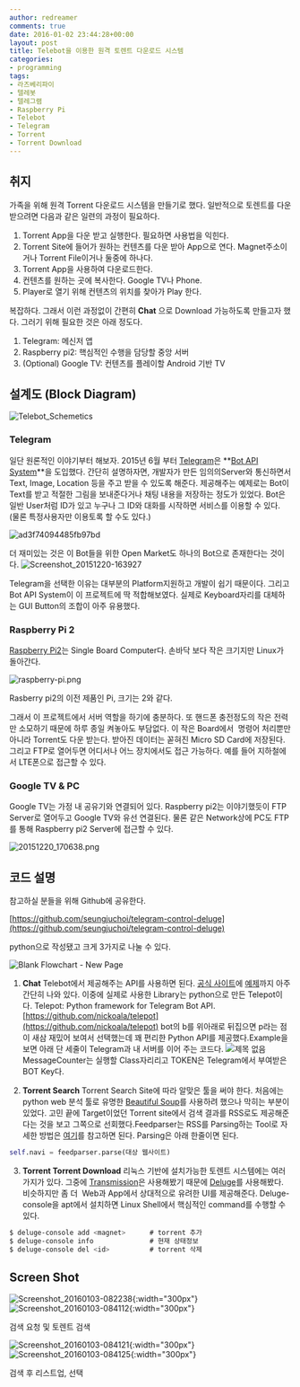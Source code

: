 ```yaml
---
author: redreamer
comments: true
date: 2016-01-02 23:44:28+00:00
layout: post
title: Telebot을 이용한 원격 토렌트 다운로드 시스템
categories:
- programming
tags:
- 라즈베리파이
- 텔레봇
- 텔레그램
- Raspberry Pi
- Telebot
- Telegram
- Torrent
- Torrent Download
---
```


## 취지
가족을 위해 원격 Torrent 다운로드 시스템을 만들기로 했다. 일반적으로 토렌트를 다운 받으려면 다음과 같은 일련의 과정이 필요하다.

1. Torrent App을 다운 받고 실행한다. 필요하면 사용법을 익힌다.
2. Torrent Site에 들어가 원하는 컨텐츠를 다운 받아 App으로 연다. Magnet주소이거나 Torrent File이거나 둘중에 하나다.
3. Torrent App을 사용하여 다운로드한다.
4. 컨텐츠를 원하는 곳에 복사한다. Google TV나 Phone.
5. Player로 열기 위해 컨텐츠의 위치를 찾아가 Play 한다.

복잡하다. 그래서 이런 과정없이 간편히 **Chat** 으로 Download 가능하도록 만들고자 했다.
그러기 위해 필요한 것은 아래 정도다.

  1. Telegram: 메신저 앱
  2. Raspberry pi2: 핵심적인 수행을 담당할 중앙 서버
  3. (Optional) Google TV: 컨텐츠를 플레이할 Android 기반 TV

## 설계도 (Block Diagram)
![Telebot_Schemetics](https://redreamer.files.wordpress.com/2015/12/telebot_schemetics.png)

### Telegram
일단 원론적인 이야기부터 해보자. 2015년 6월 부터 [Telegram](https://telegram.org/)은 **[Bot API System](https://core.telegram.org/bots/api)**을 도입했다. 간단히 설명하자면, 개발자가 만든 임의의Server와 통신하면서 Text, Image, Location 등을 주고 받을 수 있도록 해준다. 제공해주는 예제로는 Bot이 Text를 받고 적절한 그림을 보내준다거나 채팅 내용을 저장하는 정도가 있었다. Bot은 일반 User처럼 ID가 있고 누구나 그 ID와 대화를 시작하면 서비스를 이용할 수 있다. (물론 특정사용자만 이용토록 할 수도 있다.)

![ad3f74094485fb97bd](https://redreamer.files.wordpress.com/2015/12/ad3f74094485fb97bd.jpg)

더 재미있는 것은 이 Bot들을 위한 Open Market도 하나의 Bot으로 존재한다는 것이다.
![Screenshot_20151220-163927](https://redreamer.files.wordpress.com/2015/12/screenshot_20151220-163927.png?w=576)

Telegram을 선택한 이유는 대부분의 Platform지원하고 개발이 쉽기 때문이다. 그리고 Bot API System이 이 프로젝트에 딱 적합해보였다. 실제로 Keyboard자리를 대체하는 GUI Button의 조합이 아주 유용했다.

### Raspberry Pi 2
[Raspberry Pi2](https://www.raspberrypi.org/products/raspberry-pi-2-model-b/)는 Single Board Computer다. 손바닥 보다 작은 크기지만 Linux가 돌아간다.

![raspberry-pi.png](https://redreamer.files.wordpress.com/2015/12/raspberry-pi.png)

Rasberry pi2의 이전 제품인 Pi, 크기는 2와 같다.

그래서 이 프로젝트에서 서버 역할을 하기에 충분하다. 또 핸드폰 충전정도의 작은 전력만 소모하기 때문에 하루 종일 켜놓아도 부담없다.
이 작은 Board에서  명령어 처리뿐만 아니라 Torrent도 다운 받는다. 받아진 데이터는 꼳혀진 Micro SD Card에 저장된다. 그리고 FTP로 열어두면 어디서나 어느 장치에서도 접근 가능하다. 예를 들어 지하철에서 LTE폰으로 접근할 수 있다.

### Google TV & PC
Google TV는 가정 내 공유기와 연결되어 있다. Raspberry pi2는 이야기했듯이 FTP Server로 열어두고 Google TV와 유선 연결된다. 물론 같은 Network상에 PC도 FTP를 통해 Raspberry pi2 Server에 접근할 수 있다.

![20151220_170638.png](https://redreamer.files.wordpress.com/2015/12/20151220_170638.png)

## 코드 설명
참고하실 분들을 위해 Github에 공유한다.

[https://github.com/seungjuchoi/telegram-control-deluge](https://github.com/seungjuchoi/telegram-control-deluge)

python으로 작성됐고 크게 3가지로 나눌 수 있다.

![Blank Flowchart - New Page](https://redreamer.files.wordpress.com/2016/01/blank-flowchart-new-page2.png)

1. **Chat**
Telebot에서 제공해주는 API를 사용하면 된다. [공식 사이트](https://core.telegram.org/bots)에 [예제](https://core.telegram.org/bots/samples)까지 아주 간단히 나와 있다. 이중에 실제로 사용한 Library는 python으로 만든 Telepot이다.
Telepot: Python framework for Telegram Bot API.
[https://github.com/nickoala/telepot](https://github.com/nickoala/telepot)
bot의 b를 위아래로 뒤집으면 p라는 점이 새삼 재밌어 보여서 선택했는데 꽤 편리한 Python API를 제공했다.Example을 보면 아래 단 세줄이 Telegram과 내 서버를 이어 주는 코드다.
![제목 없음](https://redreamer.files.wordpress.com/2016/01/eca09cebaaa9-ec9786ec9d8c.png) <br/>
MessageCounter는 실행할 Class자리리고 TOKEN은 Telegram에서 부여받은 BOT Key다.

2. **Torrent Search**
Torrent Search Site에 따라 알맞은 툴을 써야 한다. 처음에는 python web 분석 툴로 유명한 [Beautiful Soup](http://www.crummy.com/software/BeautifulSoup/)를 사용하려 했으나 막히는 부분이 있었다. 고민 끝에 Target이었던 Torrent site에서 검색 결과를 RSS로도 제공해준다는 것을 보고 그쪽으로 선회했다.Feedparser는 RSS를 Parsing하는 Tool로 자세한 방법은 [여기](http://pythonhosted.org/feedparser/)를 참고하면 된다.
Parsing은 아래 한줄이면 된다. <br/>
```python
self.navi = feedparser.parse(대상 웹사이트)
```

3. **Torrent Torrent Download**
리눅스 기반에 설치가능한 토렌트 시스템에는 여러 가지가 있다. 그중에 [Transmission](http://www.transmissionbt.com/)은 사용해봤기 때문에 [Deluge](http://www.deluge-torrent.org/)를 사용해봤다. 비슷하지만 좀 더  Web과 App에서 상대적으로 유려한 UI를 제공해준다.
Deluge-console을 apt에서 설치하면 Linux Shell에서 핵심적인 command를 수행할 수 있다. <br/>
```bash
$ deluge-console add <magnet>      # torrent 추가
$ deluge-console info              # 현재 상태정보
$ deluge-console del <id>          # torrent 삭제
```

## Screen Shot
![Screenshot_20160103-082238](https://redreamer.files.wordpress.com/2016/01/screenshot_20160103-082238.png){:width="300px"}
![Screenshot_20160103-084112](https://redreamer.files.wordpress.com/2016/01/screenshot_20160103-084112.png){:width="300px"}

검색 요청 및 토렌트 검색

![Screenshot_20160103-084121](https://redreamer.files.wordpress.com/2016/01/screenshot_20160103-084121.png){:width="300px"}
![Screenshot_20160103-084125](https://redreamer.files.wordpress.com/2016/01/screenshot_20160103-084125.png){:width="300px"}

검색 후 리스트업, 선택
